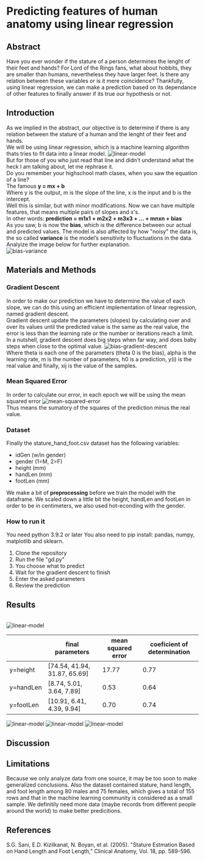 # Predicting features of human anatomy using linear regression
## Abstract
Have you ever wonder if the stature of a person determines the lenght of their feet and hands? For Lord of the Rings fans, what about hobbits, they are smaller than humans, nevertheless they have larger feet. Is there any relation between these variables or is it mere coincidence? Thankfully, using linear regression, we can make a prediction based on its dependance of other features to finally answer if its true our hypothesis or not. 

## Introduction
As we implied in the abstract, our objective is to determine if there is any relation between the stature of a human and the lenght of their feet and hands.  
We will be using linear regression, which is a machine learning algorithm thats tries to fit data into a linear model. 
![linear-model](https://raw.githubusercontent.com/AlonsoOropeza/LinearRegression/main/linear-model.png)  
But for those of you who just read that line and didn't understand what the heck I am talking about, let me rephrase it.  
Do you remember your highschool math clases, when you saw the equation of a line?  
The famous **y = mx + b**  
Where y is the output, m is the slope of the line, x is the input and b is the intercept.  
Well this is similar, but with minor modifications. Now we can have multiple features, that means multiple pairs of slopes and x's.    
In other words: **prediction = m1x1 + m2x2 + m3x3 + ... + mnxn + bias**    
As you saw, b is now the **bias**, which is the difference between our actual and predicted values. The model is also affected by how "noisy" the data is, the so called **variance** is the model’s sensitivity to fluctuations in the data. Analyize the image below for further explanation.  
![bias-variance](https://raw.githubusercontent.com/AlonsoOropeza/LinearRegression/main/bias-variance.png)  

## Materials and Methods
### Gradient Descent
In order to make our prediction we have to determine the value of each slope, we can do this using an efficient implementation of linear regression, named gradient descent.  
Gradient descent update the parameters (slopes) by calculating over and over its values until the predicted value is the same as the real value, the error is less than the learning rate or the number or iterations reach a limit. In a nutshell, gradient descent does big steps when far way, and does baby steps when close to the optimal value.
![bias-gradient-descent](https://raw.githubusercontent.com/AlonsoOropeza/LinearRegression/main/gradient-descent.png)  
Where theta is each one of the parameters (theta 0 is the bias), alpha is the learning rate, m is the number of parameters, h0 is a prediction, y(i) is the real value and finally, xij is the value of the samples.   
### Mean Squared Error
In order to calculate our error, in each epoch we will be using the mean squared error
![mean-squared-error](https://raw.githubusercontent.com/AlonsoOropeza/LinearRegression/main/mean-squared-error.png)  
Thus means the sumatory of the squares of the prediction minus the real value.
### Dataset
Finally the stature_hand_foot.csv dataset has the following variables:
- idGen (w/in gender)  
- gender (1=M, 2=F)
- height (mm)  
- handLen (mm)   
- footLen (mm)
  
We make a bit of **preprocessing** before we train the model with the dataframe. We scaled down a little bit the height, handLen and footLen in order to be in centimeters, we also used hot-econding with the gender. 
### How to run it
You need python 3.9.2 or later
You also need to pip install: pandas, numpy, matplotlib and sklearn.
1. Clone the repository
2. Run the file "gd.py"
3. You choose what to predict
4. Wait for the gradient descent to finish
5. Enter the asked parameters
6. Review the prediction
## Results
||
|-|
![linear-model](https://raw.githubusercontent.com/AlonsoOropeza/LinearRegression/main/errors.png)

||final parameters|mean squared error|coeficient of determination|
|-|-|-|-|
|y=height|[74.54, 41.94, 31.87, 65.69]|17.77|0.77|
|y=handLen|[8.74, 5.01, 3.64, 7.89]|0.53|0.64|
|y=footLen|[10.91, 6.41, 4.39, 9.94]|0.70|0.74|

![linear-model](https://raw.githubusercontent.com/AlonsoOropeza/LinearRegression/main/handHeight.png)
![linear-model](https://raw.githubusercontent.com/AlonsoOropeza/LinearRegression/main/footHeight.png)
![linear-model](https://raw.githubusercontent.com/AlonsoOropeza/LinearRegression/main/handFoot.png)
## Discussion

## Limitations
Because we only analyze data from one source, it may be too soon to make generalized conclusions. Also the dataset contained stature, hand length, and foot length among 80 males and 75 females, which gives a total of 155 rows and that in the machine learning community is considered as a small sample. We definitily need more data (maybe records from different people around the world) to make better predicitions. 
## References
S.G. Sani, E.D. Kizilkanat, N. Boyan, et al. (2005).
"Stature Estmation Based on Hand Length and Foot Length," Clinical
Anatomy, Vol. 18, pp. 589-596.
